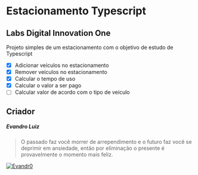 # Estacionamento Typescript

## Labs Digital Innovation One

Projeto simples de um estacionamento com o objetivo de estudo de Typescript

- [x] Adicionar veículos no estacionamento
- [x] Remover veículos no estacionamento
- [x] Calcular o tempo de uso
- [x] Calcular o valor a ser pago
- [ ] Calcular valor de acordo com o tipo de veículo

## Criador

##### Evandro Luiz

> O passado faz você morrer de arrependimento e o futuro faz você se deprimir em ansiedade, então por eliminação o presente é provavelmente o momento mais feliz.

[![Evandr0](https://avatars.githubusercontent.com/u/30902400?s=250)](https://github.com/0rdnave)
